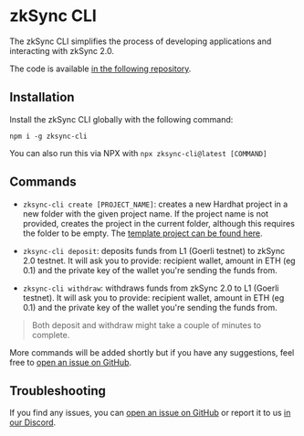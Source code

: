 # zkSync CLI

The zkSync CLI simplifies the process of developing applications and interacting with zkSync 2.0.

The code is available [in the following repository](https://github.com/matter-labs/zksync-cli).

## Installation

Install the zkSync CLI globally with the following command:

```
npm i -g zksync-cli
```

You can also run this via NPX with `npx zksync-cli@latest [COMMAND]`

## Commands

- `zksync-cli create [PROJECT_NAME]`: creates a new Hardhat project in a new folder with the given project name. If the project name is not provided, creates the project in the current folder, although this requires the folder to be empty. The [template project can be found here](https://github.com/matter-labs/zksync-hardhat-template).

- `zksync-cli deposit`: deposits funds from L1 (Goerli testnet) to zkSync 2.0 testnet. It will ask you to provide: recipient wallet, amount in ETH (eg 0.1) and the private key of the wallet you're sending the funds from.

- `zksync-cli withdraw`: withdraws funds from zkSync 2.0 to L1 (Goerli testnet). It will ask you to provide: recipient wallet, amount in ETH (eg 0.1) and the private key of the wallet you're sending the funds from.

> Both deposit and withdraw might take a couple of minutes to complete.

More commands will be added shortly but if you have any suggestions, feel free to [open an issue on GitHub](https://github.com/matter-labs/zksync-cli/issues/new).

## Troubleshooting

If you find any issues, you can [open an issue on GitHub](https://github.com/matter-labs/zksync-cli/issues/new) or report it to us [in our Discord](https://join.zksync.dev/).
